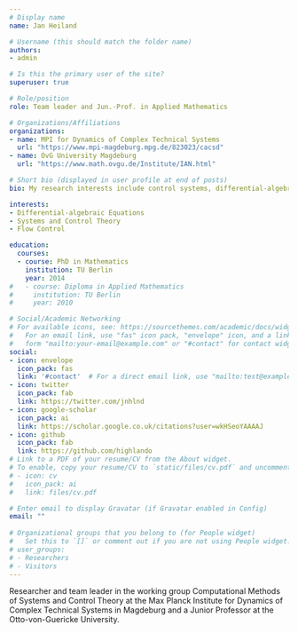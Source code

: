 ```yaml
---
# Display name
name: Jan Heiland

# Username (this should match the folder name)
authors:
- admin

# Is this the primary user of the site?
superuser: true

# Role/position
role: Team leader and Jun.-Prof. in Applied Mathematics

# Organizations/Affiliations
organizations:
- name: MPI for Dynamics of Complex Technical Systems
  url: "https://www.mpi-magdeburg.mpg.de/823023/cacsd"
- name: OvG University Magdeburg
  url: "https://www.math.ovgu.de/Institute/IAN.html"

# Short bio (displayed in user profile at end of posts)
bio: My research interests include control systems, differential-algebraic equations, and flow problems.

interests:
- Differential-algebraic Equations
- Systems and Control Theory
- Flow Control

education:
  courses:
  - course: PhD in Mathematics
    institution: TU Berlin
    year: 2014
#   - course: Diploma in Applied Mathematics
#     institution: TU Berlin
#     year: 2010

# Social/Academic Networking
# For available icons, see: https://sourcethemes.com/academic/docs/widgets/#icons
#   For an email link, use "fas" icon pack, "envelope" icon, and a link in the
#   form "mailto:your-email@example.com" or "#contact" for contact widget.
social:
- icon: envelope
  icon_pack: fas
  link: '#contact'  # For a direct email link, use "mailto:test@example.org".
- icon: twitter
  icon_pack: fab
  link: https://twitter.com/jnhlnd
- icon: google-scholar
  icon_pack: ai
  link: https://scholar.google.co.uk/citations?user=wkHSeoYAAAAJ
- icon: github
  icon_pack: fab
  link: https://github.com/highlando
# Link to a PDF of your resume/CV from the About widget.
# To enable, copy your resume/CV to `static/files/cv.pdf` and uncomment the lines below.  
# - icon: cv
#   icon_pack: ai
#   link: files/cv.pdf

# Enter email to display Gravatar (if Gravatar enabled in Config)
email: ""
  
# Organizational groups that you belong to (for People widget)
#   Set this to `[]` or comment out if you are not using People widget.  
# user_groups:
# - Researchers
# - Visitors
---
```


Researcher and team leader in the working group Computational Methods of Systems and Control Theory at the Max Planck Institute for Dynamics of Complex Technical Systems in Magdeburg and a Junior Professor at the Otto-von-Guericke University.
